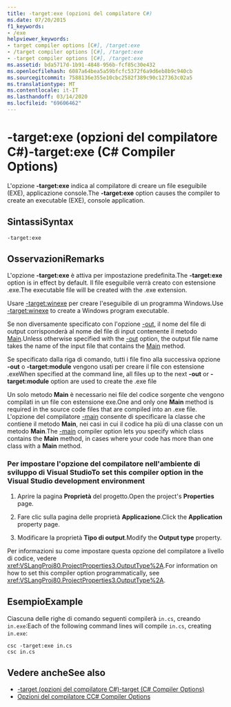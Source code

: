 ```yaml
---
title: -target:exe (opzioni del compilatore C#)
ms.date: 07/20/2015
f1_keywords:
- /exe
helpviewer_keywords:
- target compiler options [C#], /target:exe
- /target compiler options [C#], /target:exe
- -target compiler options [C#], /target:exe
ms.assetid: bda5717d-1b91-4848-956b-fcf85c30e432
ms.openlocfilehash: 6087a64bea5a59bfcfc5372f6a9d6eb8b9c940cb
ms.sourcegitcommit: 7588136e355e10cbc2582f389c90c127363c02a5
ms.translationtype: MT
ms.contentlocale: it-IT
ms.lasthandoff: 03/14/2020
ms.locfileid: "69606462"
---
```

# <a name="-targetexe-c-compiler-options"></a><span data-ttu-id="4bcf1-102">-target:exe (opzioni del compilatore C#)</span><span class="sxs-lookup"><span data-stu-id="4bcf1-102">-target:exe (C# Compiler Options)</span></span>
<span data-ttu-id="4bcf1-103">L'opzione **-target:exe** indica al compilatore di creare un file eseguibile (EXE), applicazione console.</span><span class="sxs-lookup"><span data-stu-id="4bcf1-103">The **-target:exe** option causes the compiler to create an executable (EXE), console application.</span></span>  
  
## <a name="syntax"></a><span data-ttu-id="4bcf1-104">Sintassi</span><span class="sxs-lookup"><span data-stu-id="4bcf1-104">Syntax</span></span>  
  
```console  
-target:exe  
```  
  
## <a name="remarks"></a><span data-ttu-id="4bcf1-105">Osservazioni</span><span class="sxs-lookup"><span data-stu-id="4bcf1-105">Remarks</span></span>  
 <span data-ttu-id="4bcf1-106">L'opzione **-target:exe** è attiva per impostazione predefinita.</span><span class="sxs-lookup"><span data-stu-id="4bcf1-106">The **-target:exe** option is in effect by default.</span></span> <span data-ttu-id="4bcf1-107">Il file eseguibile verrà creato con estensione .exe.</span><span class="sxs-lookup"><span data-stu-id="4bcf1-107">The executable file will be created with the .exe extension.</span></span>  
  
 <span data-ttu-id="4bcf1-108">Usare [-target:winexe](./target-winexe-compiler-option.md) per creare l'eseguibile di un programma Windows.</span><span class="sxs-lookup"><span data-stu-id="4bcf1-108">Use [-target:winexe](./target-winexe-compiler-option.md) to create a Windows program executable.</span></span>  
  
 <span data-ttu-id="4bcf1-109">Se non diversamente specificato con l'opzione [-out](./out-compiler-option.md), il nome del file di output corrisponderà al nome del file di input contenente il metodo [Main](../../programming-guide/main-and-command-args/index.md).</span><span class="sxs-lookup"><span data-stu-id="4bcf1-109">Unless otherwise specified with the [-out](./out-compiler-option.md) option, the output file name takes the name of the input file that contains the [Main](../../programming-guide/main-and-command-args/index.md) method.</span></span>  
  
 <span data-ttu-id="4bcf1-110">Se specificato dalla riga di comando, tutti i file fino alla successiva opzione **-out** o **-target:module** vengono usati per creare il file con estensione .exe</span><span class="sxs-lookup"><span data-stu-id="4bcf1-110">When specified at the command line, all files up to the next **-out** or **-target:module** option are used to create the .exe file</span></span>  
  
 <span data-ttu-id="4bcf1-111">Un solo metodo **Main** è necessario nei file del codice sorgente che vengono compilati in un file con estensione exe.</span><span class="sxs-lookup"><span data-stu-id="4bcf1-111">One and only one **Main** method is required in the source code files that are compiled into an .exe file.</span></span> <span data-ttu-id="4bcf1-112">L'opzione del compilatore [-main](./main-compiler-option.md) consente di specificare la classe che contiene il metodo **Main**, nei casi in cui il codice ha più di una classe con un metodo **Main**.</span><span class="sxs-lookup"><span data-stu-id="4bcf1-112">The [-main](./main-compiler-option.md) compiler option lets you specify which class contains the **Main** method, in cases where your code has more than one class with a **Main** method.</span></span>  
  
### <a name="to-set-this-compiler-option-in-the-visual-studio-development-environment"></a><span data-ttu-id="4bcf1-113">Per impostare l'opzione del compilatore nell'ambiente di sviluppo di Visual Studio</span><span class="sxs-lookup"><span data-stu-id="4bcf1-113">To set this compiler option in the Visual Studio development environment</span></span>  
  
1. <span data-ttu-id="4bcf1-114">Aprire la pagina **Proprietà** del progetto.</span><span class="sxs-lookup"><span data-stu-id="4bcf1-114">Open the project's **Properties** page.</span></span>  
  
2. <span data-ttu-id="4bcf1-115">Fare clic sulla pagina delle proprietà **Applicazione**.</span><span class="sxs-lookup"><span data-stu-id="4bcf1-115">Click the **Application** property page.</span></span>  
  
3. <span data-ttu-id="4bcf1-116">Modificare la proprietà **Tipo di output**.</span><span class="sxs-lookup"><span data-stu-id="4bcf1-116">Modify the **Output type** property.</span></span>  
  
 <span data-ttu-id="4bcf1-117">Per informazioni su come impostare questa opzione del compilatore a livello di codice, vedere <xref:VSLangProj80.ProjectProperties3.OutputType%2A>.</span><span class="sxs-lookup"><span data-stu-id="4bcf1-117">For information on how to set this compiler option programmatically, see <xref:VSLangProj80.ProjectProperties3.OutputType%2A>.</span></span>  
  
## <a name="example"></a><span data-ttu-id="4bcf1-118">Esempio</span><span class="sxs-lookup"><span data-stu-id="4bcf1-118">Example</span></span>  
 <span data-ttu-id="4bcf1-119">Ciascuna delle righe di comando seguenti compilerà `in.cs`, creando `in.exe`:</span><span class="sxs-lookup"><span data-stu-id="4bcf1-119">Each of the following command lines will compile `in.cs`, creating `in.exe`:</span></span>  
  
```console  
csc -target:exe in.cs  
csc in.cs  
```  
  
## <a name="see-also"></a><span data-ttu-id="4bcf1-120">Vedere anche</span><span class="sxs-lookup"><span data-stu-id="4bcf1-120">See also</span></span>

- [<span data-ttu-id="4bcf1-121">-target (opzioni del compilatore C#)</span><span class="sxs-lookup"><span data-stu-id="4bcf1-121">-target (C# Compiler Options)</span></span>](./target-compiler-option.md)
- [<span data-ttu-id="4bcf1-122">Opzioni del compilatore C</span><span class="sxs-lookup"><span data-stu-id="4bcf1-122">C# Compiler Options</span></span>](./index.md)
